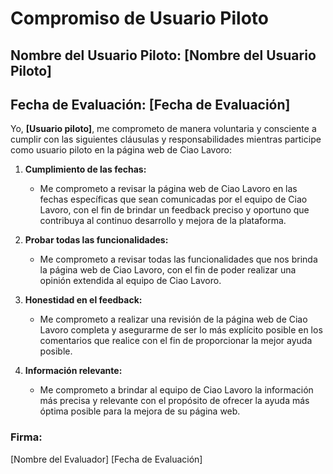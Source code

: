 # Compromiso de Usuario Piloto

## Nombre del Usuario Piloto: [Nombre del Usuario Piloto]
## Fecha de Evaluación: [Fecha de Evaluación]

Yo, **[Usuario piloto]**, me comprometo de manera voluntaria y consciente a cumplir con las siguientes cláusulas y responsabilidades mientras participe como usuario piloto en la página web de Ciao Lavoro:

1. **Cumplimiento de las fechas:**
   - Me comprometo a revisar la página web de Ciao Lavoro en las fechas específicas que sean comunicadas por el equipo de Ciao Lavoro, con el fin de brindar un feedback preciso y oportuno que contribuya al continuo desarrollo y mejora de la plataforma.

2. **Probar todas las funcionalidades:**
   - Me comprometo a revisar todas las funcionalidades que nos brinda la página web de Ciao Lavoro, con el fin de poder realizar una opinión extendida al equipo de Ciao Lavoro.

3. **Honestidad en el feedback:**
   - Me comprometo a realizar una revisión de la página web de Ciao Lavoro completa y asegurarme de ser lo más explícito posible en los comentarios que realice con el fin de proporcionar la mejor ayuda posible.

4. **Información relevante:**
   - Me comprometo a brindar al equipo de Ciao Lavoro la información más precisa y relevante con el propósito de ofrecer la ayuda más óptima posible para la mejora de su página web.

### Firma:
[Nombre del Evaluador]    [Fecha de Evaluación]

